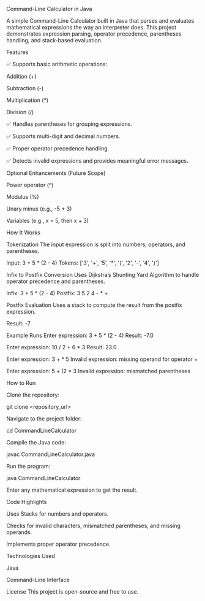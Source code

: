 Command-Line Calculator in Java

A simple Command-Line Calculator built in Java that parses and evaluates mathematical expressions the way an interpreter does. This project demonstrates expression parsing, operator precedence, parentheses handling, and stack-based evaluation.

Features

✅ Supports basic arithmetic operations:

Addition (+)

Subtraction (-)

Multiplication (*)

Division (/)

✅ Handles parentheses for grouping expressions.

✅ Supports multi-digit and decimal numbers.

✅ Proper operator precedence handling.

✅ Detects invalid expressions and provides meaningful error messages.

Optional Enhancements (Future Scope)

Power operator (^)

Modulus (%)

Unary minus (e.g., -5 + 3)

Variables (e.g., x = 5, then x + 3)

How It Works

Tokenization
The input expression is split into numbers, operators, and parentheses.

Input: 3 + 5 * (2 - 4)
Tokens: ['3', '+', '5', '*', '(', '2', '-', '4', ')']


Infix to Postfix Conversion
Uses Dijkstra’s Shunting Yard Algorithm to handle operator precedence and parentheses.

Infix: 3 + 5 * (2 - 4)
Postfix: 3 5 2 4 - * +


Postfix Evaluation
Uses a stack to compute the result from the postfix expression.

Result: -7

Example Runs
Enter expression: 3 + 5 * (2 - 4)
Result: -7.0

Enter expression: 10 / 2 + 6 * 3
Result: 23.0

Enter expression: 3 + * 5
Invalid expression: missing operand for operator +

Enter expression: 5 + (2 * 3
Invalid expression: mismatched parentheses




How to Run

Clone the repository: 

git clone <repository_url>

Navigate to the project folder: 

cd CommandLineCalculator

Compile the Java code:

javac CommandLineCalculator.java

Run the program: 

java CommandLineCalculator

Enter any mathematical expression to get the result.


Code Highlights

Uses Stacks for numbers and operators.

Checks for invalid characters, mismatched parentheses, and missing operands.

Implements proper operator precedence.


Technologies Used

Java

Command-Line Interface


License
This project is open-source and free to use.
